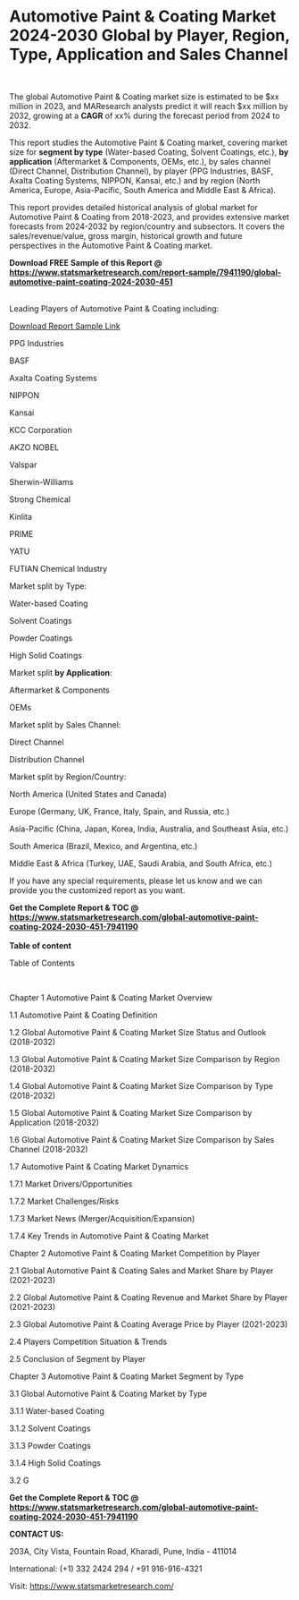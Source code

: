 <h1>Automotive Paint & Coating Market 2024-2030 Global by Player, Region, Type, Application and Sales Channel</h1><br/><p>The global Automotive Paint & Coating market size is estimated to be $xx million in 2023, and MAResearch analysts predict it will reach $xx million by 2032, growing at a <strong>CAGR</strong> of xx% during the forecast period from 2024 to 2032.</p><p>
 
 This report studies the Automotive Paint & Coating market, covering market size for <strong>segment by type</strong> (Water-based Coating, Solvent Coatings, etc.), <strong>by application</strong> (Aftermarket & Components, OEMs, etc.), by sales channel (Direct Channel, Distribution Channel), by player (PPG Industries, BASF, Axalta Coating Systems, NIPPON, Kansai, etc.) and by region (North America, Europe, Asia-Pacific, South America and Middle East & Africa).</p><p>
 
 This report provides detailed historical analysis of global market for Automotive Paint & Coating from 2018-2023, and provides extensive market forecasts from 2024-2032 by region/country and subsectors. It covers the sales/revenue/value, gross margin, historical growth and future perspectives in the Automotive Paint & Coating market.</p><div><b>Download FREE Sample of this Report @ <a href="https://www.statsmarketresearch.com/download-free-sample/7941190/global-automotive-paint-coating-2024-2030-451">https://www.statsmarketresearch.com/report-sample/7941190/global-automotive-paint-coating-2024-2030-451</a></b></div><br><p>
 
 Leading Players of Automotive Paint & Coating including:</p><p><a href="https://www.statsmarketresearch.com/download-free-sample/7941190/global-automotive-paint-coating-2024-2030-451">Download Report Sample Link</a></p><p>PPG Industries</p><p>BASF</p><p>Axalta Coating Systems</p><p>NIPPON</p><p>Kansai</p><p>KCC Corporation</p><p>AKZO NOBEL</p><p>Valspar</p><p>Sherwin-Williams</p><p>Strong Chemical</p><p>Kinlita</p><p>PRIME</p><p>YATU</p><p>FUTIAN Chemical Industry</p><p>
 
 Market split by Type:</p><p>Water-based Coating</p><p>Solvent Coatings</p><p>Powder Coatings</p><p>High Solid Coatings</p><p>
 
 Market split <strong>by Application</strong>:</p><p>Aftermarket & Components</p><p>OEMs</p><p>
 
 Market split by Sales Channel:</p><p>Direct Channel</p><p>Distribution Channel</p><p>
 
 Market split by Region/Country:</p><p>North America (United States and Canada)</p><p>Europe (Germany, UK, France, Italy, Spain, and Russia, etc.)</p><p>Asia-Pacific (China, Japan, Korea, India, Australia, and Southeast Asia, etc.)</p><p>South America (Brazil, Mexico, and Argentina, etc.)</p><p>Middle East & Africa (Turkey, UAE, Saudi Arabia, and South Africa, etc.)</p><p>
 
 If you have any special requirements, please let us know and we can provide you the customized report as you want.</p><div><b>Get the Complete Report & TOC @ <a href="https://www.statsmarketresearch.com/global-automotive-paint-coating-2024-2030-451-7941190">https://www.statsmarketresearch.com/global-automotive-paint-coating-2024-2030-451-7941190</a></b></div><br><b>Table of content</b><p>Table of Contents<br />
 
 <br />
 
 Chapter 1 Automotive Paint & Coating Market Overview<br />
 
  1.1 Automotive Paint & Coating Definition<br />
 
  1.2 Global Automotive Paint & Coating Market Size Status and Outlook (2018-2032)<br />
 
  1.3 Global Automotive Paint & Coating Market Size Comparison by Region (2018-2032)<br />
 
  1.4 Global Automotive Paint & Coating Market Size Comparison by Type (2018-2032)<br />
 
  1.5 Global Automotive Paint & Coating Market Size Comparison by Application (2018-2032)<br />
 
  1.6 Global Automotive Paint & Coating Market Size Comparison by Sales Channel (2018-2032)<br />
 
  1.7 Automotive Paint & Coating Market Dynamics<br />
 
  1.7.1 Market Drivers/Opportunities<br />
 
  1.7.2 Market Challenges/Risks<br />
 
  1.7.3 Market News (Merger/Acquisition/Expansion)<br />
 
  1.7.4 Key Trends in Automotive Paint & Coating Market<br />
 
 Chapter 2 Automotive Paint & Coating Market Competition by Player<br />
 
  2.1 Global Automotive Paint & Coating Sales and Market Share by Player (2021-2023)<br />
 
  2.2 Global Automotive Paint & Coating Revenue and Market Share by Player (2021-2023)<br />
 
  2.3 Global Automotive Paint & Coating Average Price by Player (2021-2023)<br />
 
  2.4 Players Competition Situation & Trends<br />
 
  2.5 Conclusion of Segment by Player<br />
 
 Chapter 3 Automotive Paint & Coating Market Segment by Type<br />
 
  3.1 Global Automotive Paint & Coating Market by Type<br />
 
  3.1.1 Water-based Coating<br />
 
  3.1.2 Solvent Coatings<br />
 
  3.1.3 Powder Coatings<br />
 
  3.1.4 High Solid Coatings<br />
 
  3.2 G<br><div><b>Get the Complete Report & TOC @ <a href="https://www.statsmarketresearch.com/global-automotive-paint-coating-2024-2030-451-7941190">https://www.statsmarketresearch.com/global-automotive-paint-coating-2024-2030-451-7941190</a></b></div></p>
 
 <b>CONTACT US:</b><br>
 
 203A, City Vista, Fountain Road, Kharadi, Pune, India - 411014 <br>
 
 International: (+1) 332 2424 294 / +91 916-916-4321<br>
 
 Visit: <a href="https://www.statsmarketresearch.com/">https://www.statsmarketresearch.com/</a>
 
 <br>